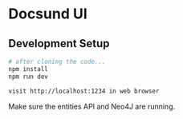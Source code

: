 # Docsund UI

## Development Setup

```sh
# after cloning the code...
npm install
npm run dev

visit http://localhost:1234 in web browser
```

Make sure the entities API and Neo4J are running.
